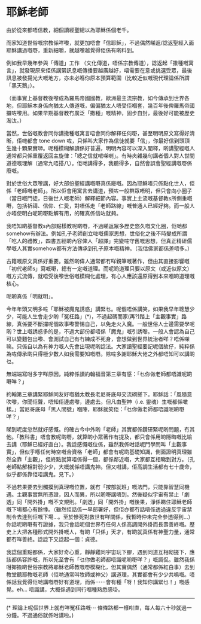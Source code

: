 # 耶穌老師

由於從來都唔信教，細個讀經聖總以為耶穌係個老千。

而家知道世俗嘅宗教係咩嚟，就更加唔會「信耶穌」，不過偶然睇返/諗返聖經入面耶穌講過嘅嘢，重新細嚼，就越嚟越覺得佢係有啲料到。

例如我早幾年參與「傳道」工作 （文化傳道，唔係宗教傳道），諗返起「撒種嘅寓言」，就發現原來佢係講緊訊息嘅傳播要越廣越好，唔需要在意或挑選受眾，最後訊息被發揚光大嘅地方，亦未必喺你原本預算範圍（比較近似嘅現代理論係所謂「黑天鵝」）。

（而事實上基督教後嚟成為羅馬帝國國教，歐洲最主流宗教，如今傳承到世界各地，但耶穌本身係向猶太人傳道嘅，偏偏猶太人唔受佢嗰套，幾百年後俾羅馬帝國攞咗嚟用。如果早期基督教冇廣泛「撒種」嘅精神，固步自封，最後好可能被歷史淘汰。）

當然，世俗嘅教會同你講撒種嘅寓言唔會同你解釋任何嘢，甚至明明原文寫得好清晰，佢哋都會 tone down 咗，只係叫大家作為信徒就要「信」，你最好信到頭頂生幾十顆果實𠻹。呢種模糊解讀係好普遍，明明內容可以深入闡釋，啲講聖經嘅人通常都只係重覆返回主旋律：「總之信就啱㗎喇」。有時夾雜幾句講者個人對人世間道德嘅理解（通常九唔搭八）。佢哋講得多，我聽得多，自然會誤會聖經講嘅嘢係廢嘅。

對於世俗大眾嚟講，好大部份聖經講嘅嘢真係廢嘅。因為耶穌唔只係點化世人，佢係「老師嘅老師」。所以佢會用寓言去講道，預咗一般群眾唔明，但只會向小圈子（當日嘅門徒，日後世人嘅老師）解釋細節內容。事實上主流嘅基督教s所側重嘅嘢，包括祈禱、信仰、仁愛，對唔係走「老師路線」嘅普通人已經好夠。而一般人亦唔使明白呢啲嘢點解有用，的確真係信咗就夠。

我唔知啲基督教s內部點樣教呢啲嘢，不過睇返眾多歷史悠久嘅文化圈，佢哋都somehow有辦法。例如孔子老師創立咗嘅儒家思想，世俗化之後不時變成所謂「吃人的禮教」，四書五經啲內容俾人「超譯」完變咗守舊嘅思想，但真正精研儒學嘅人其實somehow都有方法傳承到孔子原本嘅精神。（我估佛家都係差唔多。）

古籍嘅原文真係好重要。雖然啲偉人通常都冇咩親筆嘅著作，但由其直接影響嘅「初代老師s」寫嘅嘢，總有一定嘅道理。而呢啲道理只要以原文（或近似原文）嘅方式流傳，就唔受後嚟世俗嘅模糊化處理，有心人應該還原得到本來嗰啲道理嘅核心。

呢啲真係「明就明」。

今年年頭又明多咗「耶穌被魔鬼誘惑」講緊乜。呢個唔係講笑，如果我早年聰慧少少，可能人生會走少啲「冤枉路」(*)，不過起碼而家(再?)踏上「主觀事實」路線，真係要不斷攞呢個故事嚟警惕自己，以免走火入魔。一般世俗人士邊需要學呢啲？世上嘅誘惑多的是，不過大部份都唔係「魔鬼」嘅引誘嚟。一般人會認為自己可以變麵包出嚟、會測試自己有冇練成不死身，會想做到世界統治者咩？唔係㗎嘛。只係自以為有神力嘅人先會出現呢啲諗法。大家讀聖經要記呢個故仔，純粹係為咗傳承啲只得極少數人如我需要知嘅嘢。除咗多謝耶穌大佬之外都唔知可以講啲乜。

無端端寫咁多字咩原因，純粹係讀約翰福音第三章有感：「乜你做老師都唔識呢啲嘢咩？」

約翰第三章講緊耶穌同友好嘅猶太教長老尼哥底母交流砌搓下。耶穌話：「風隨意吹嚟，你聞佢聲，唔知佢邊處嚟，邊處去。但凡由聖神（i.e. 靈魂）生嘅都係噉樣。」當尼哥底母「黑人問號」嗰陣，耶穌就笑佢：「乜你做老師都唔識呢啲嘢咩？」

睇到呢度忽然就好感慨。的確古今中外啲「老師」其實都係鑽研緊呢啲問題，冇其他。「教科書」唔會教呢啲嘢，就算啲小眾著作有提及，都只會係用啲隱晦嘅比喻去講（耶穌已經好直白）。我諗感慨嘅位係，雖然我係咁話呢門學問叫「主觀事實」，但似乎喺任何時空嘅合資格「老師」都會有呢啲基礎知識，側面證明真理雖然全靠「主觀」，但終點就算唔係得一個，都係鄰近嘅，大家都互相睇到對方。（孔老師點解相對弱少少，大概就係唔講鬼神。但又咁講，佢高調生活都有七十歲命，似乎都係靠佢唔講鬼。見下。）

不過若果要去到觸摸到真理嘅位置，就冇「按部就班」嘅法門，只能靠智慧同機遇。主觀事實無所憑證，因人而異，所以啲嘢講唔到。然後疑似宇宙有禁止「劇透」同「開外掛」嘅不文規則。「劇透」同「開外掛」嘅後果，淨係睇住耶穌老師嘅下場都心有餘悸。（雖然佢話係一早部署好，但佢亦都冇話唔係透過違反宇宙禁制令去達到佢嘅下場...。至於慘死對救世有咩關係，我暫時仲未完全參透得到...）你話呢啲嘢有冇證據，我只會話呢個世界冇任何人係高調開外掛而長壽善終嘅。歷史上大把各種形式開外掛嘅人，有啲「只係」天才，有啲就真係有神聖力量，通常都冇咩善終。諗諗下又諗起一個：貞德。

我諗個重點都係，大家好奇心重，靜靜雞同宇宙玩下膠，遇到同道互相砌搓下，應該都係容許嘅，所以先至會有「乜你做老師都唔識呢啲嘢咩？」嘅調侃。雖然我係咁揶揄啲世俗宗教將耶穌老師教嘅嘢模糊化，但其實偶然（通常都係紅白事）去到教堂聽耶教嘅老師（佢哋通常叫牧師或神父）講道理，其實都會有少少共鳴嘅。唔係話我覺得佢哋講嘅嘢好有道理，而係⋯⋯會有種「呀！我知你講緊乜！」嘅感覺。eh... 唔識講，大概係遇到同行嗰種熟悉感啩。

-----

(* 理論上呢個世界上就冇咩冤枉路嘅⋯ 條條路都一樣咁直，每人每六十秒就過一分鐘。不過通俗就係咁講啦。)

